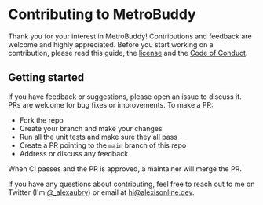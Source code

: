 # Contributing to MetroBuddy

Thank you for your interest in MetroBuddy! Contributions and feedback are welcome and highly appreciated. Before you start working on a contribution, please read this guide, the [license](LICENSE.md) and the [Code of Conduct](CODE_OF_CONDUCT.md).

## Getting started

If you have feedback or suggestions, please open an issue to discuss it. PRs are welcome for bug fixes or improvements. To make a PR:

- Fork the repo
- Create your branch and make your changes
- Run all the unit tests and make sure they all pass
- Create a PR pointing to the `main` branch of this repo
- Address or discuss any feedback

When CI passes and the PR is approved, a maintainer will merge the PR.

If you have any questions about contributing, feel free to reach out to me on Twitter (I'm [@_alexaubry](https://twitter.com/_alexaubry)) or email at [hi@alexisonline.dev](mailto://hi@alexisonline.dev).
